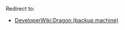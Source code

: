 Redirect to:

*   [DeveloperWiki:Dragon (backup machine)](/index.php/DeveloperWiki:Dragon_(backup_machine) "DeveloperWiki:Dragon (backup machine)")